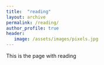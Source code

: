 ```yaml
---
title:  "reading"
layout: archive
permalink: /reading/
author_profile: true
header:
   image: /assets/images/pixels.jpg
---
```


This is the page with reading
